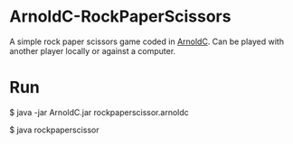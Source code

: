# ArnoldC-RockPaperScissors
A simple rock paper scissors game coded in <a href="https://github.com/lhartikk/ArnoldC">ArnoldC</a>. Can be played with another player locally or against a computer.

# Run
$ java -jar ArnoldC.jar rockpaperscissor.arnoldc

$ java rockpaperscissor
